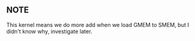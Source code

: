 ## NOTE
This kernel means we do more add when we load GMEM to SMEM, but I didn't know why, investigate later.